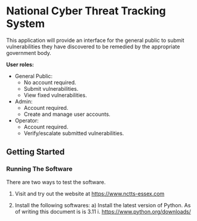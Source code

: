 # National Cyber Threat Tracking System
 
This application will provide an interface for the general public to submit vulnerabilities they have discovered to be remedied by the appropriate government body.

**User roles:**
- General Public:
  - No account required.
  - Submit vulnerabilities.
  - View fixed vulnerabilities.
- Admin:
  - Account required.
  - Create and manage user accounts.
- Operator: 
  - Account required.
  - Verify/escalate submitted vulnerabilities.

## Getting Started

### Running The Software


There are two ways to test the software.

1. Visit and try out the website at https://www.nctts-essex.com

2. Install the following softwares:
     a) Install the latest version of Python. As of writing this document is is 3.11
    i. https://www.python.org/downloads/ 
